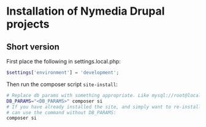 # Installation of Nymedia Drupal projects

## Short version

First place the following in settings.local.php:

```php
$settings['environment'] = 'development';
```

Then run the composer script `site-install`:

```bash
# Replace db params with something appropriate. Like mysql://root@localhost/vikans_local
DB_PARAMS="<DB_PARAMS>" composer si
# If you have already installed the site, and simply want to re-install, you
# can use the command without DB_PARAMS:
composer si
```
